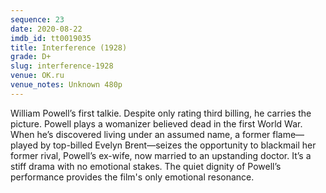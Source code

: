 ```yaml
---
sequence: 23
date: 2020-08-22
imdb_id: tt0019035
title: Interference (1928)
grade: D+
slug: interference-1928
venue: OK.ru
venue_notes: Unknown 480p
---
```


William Powell’s first talkie. Despite only rating third billing, he carries the picture. Powell plays a womanizer believed dead in the first World War. When he’s discovered living under an assumed name, a former flame—played by top-billed Evelyn Brent—seizes the opportunity to blackmail her former rival, Powell’s ex-wife, now married to an upstanding doctor. It’s a stiff drama with no emotional stakes. The quiet dignity of Powell’s performance provides the film's only emotional resonance.
